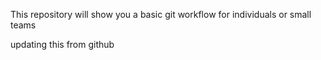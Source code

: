 This repository will show you a basic git workflow for individuals or small teams

updating this from github
